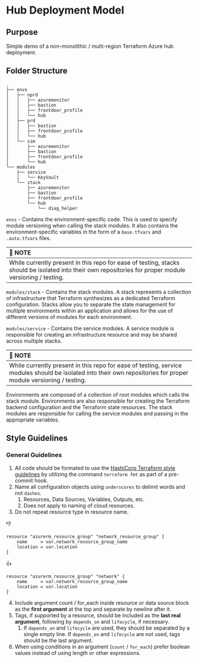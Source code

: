 # Hub Deployment Model

## Purpose

Simple demo of a non-monolithic / multi-region Terraform Azure hub deployment.

## Folder Structure
```
.
├── envs
│   ├── nprd
│   │   ├── azuremonitor
│   │   ├── bastion
│   │   ├── frontdoor_profile
│   │   └── hub
│   ├── prd
│   │   ├── bastion
│   │   ├── frontdoor_profile
│   │   └── hub
│   └── sim
│       ├── azuremonitor
│       ├── bastion
│       ├── frontdoor_profile
│       └── hub
└── modules
    ├── service
    │   └── KeyVault
    └── stack
        ├── azuremonitor
        ├── bastion
        ├── frontdoor_profile
        └── hub
            └── diag_helper
```

`envs` - Contains the environment-specific code. This is used to specify module versioning when calling the stack modules. It also contains the environment-specific variables in the form of a `base.tfvars` and `.auto.tfvars` files.


| :memo: NOTE              |
|:---------------------------|
| While currently present in this repo for ease of testing, stacks should be isolated into their own repositories for proper module versioning / testing. |


`modules/stack` - Contains the stack modules. A stack represents a collection of infrastructure that  Terraform synthesizes as a dedicated Terraform configuration. Stacks allow you to separate the state management for multiple environments within an application and allows for the use of different versions of modules for each environment.

`modules/service` - Contains the service modules. A service module is responsible for creating an infrastructure resource and may be shared across multiple stacks.


| :memo: NOTE              |
|:---------------------------|
| While currently present in this repo for ease of testing, service modules should be isolated into their own repositories for proper module versioning / testing. |


Environments are composed of a collection of root modules which calls the stack module. Environments are also responsible for creating the Terraform backend configuration and the Terraform state resources. The stack modules are responsible for calling the service modules and passing in the appropriate variables.

## Style Guidelines

### General Guidelines

1. All code should be formated to use the [HashiCorp Terraform style guidelines](https://developer.hashicorp.com/terraform/language/syntax/style) by utilizing the command `terraform fmt` as part of a pre-commit hook.
2. Name all configuration objects using `underscores` to delimit words and not `dashes`.
    1. Resources, Data Sources, Variables, Outputs, etc.
    2. Does not apply to naming of cloud resources.
3. Do not repeat resource type in resource name.


:-1:
```hcl
resource "azurerm_resource_group" "network_resource_group" {
    name     = var.network_resource_group_name
    location = var.location
}
```

:+1:
```hcl
resource "azurerm_resource_group" "network" {
    name     = var.network_resource_group_name
    location = var.location
}
```


4. Include argument count / for_each inside resource or data source block as the **first argument** at the top and separate by newline after it.
5. Tags, if supported by a resource, should be included as the **last real argument**, following by `depends_on` and `lifecycle`, if necessary.
    1. If `depends_on` and `lifecycle` are used, they should be separated by a single empty line. If `depends_on` and `lifecycle` are not used, tags should be the last argument.
6. When using conditions in an argument (`count` / `for_each`) prefer boolean values instead of using length or other expressions.